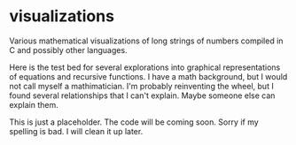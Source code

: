 # visualizations
Various mathematical visualizations of long strings of numbers compiled in C and possibly other languages.

Here is the test bed for several explorations into graphical representations of equations and recursive functions. 
I have a math background, but I would not call myself a mathimatician.  I'm probably reinventing the wheel, but I found several relationships that I can't explain.  Maybe someone else can explain them.

This is just a placeholder.  The code will be coming soon.  Sorry if my spelling is bad.  I will clean it up later.
